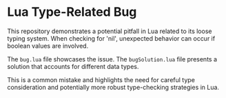 # Lua Type-Related Bug

This repository demonstrates a potential pitfall in Lua related to its loose typing system.  When checking for 'nil', unexpected behavior can occur if boolean values are involved.

The `bug.lua` file showcases the issue. The `bugSolution.lua` file presents a solution that accounts for different data types.

This is a common mistake and highlights the need for careful type consideration and potentially more robust type-checking strategies in Lua.
